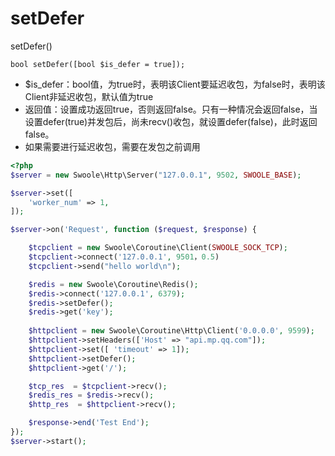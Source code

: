 # setDefer
setDefer()

~~~
bool setDefer([bool $is_defer = true]);
~~~
* $is_defer：bool值，为true时，表明该Client要延迟收包，为false时，表明该Client非延迟收包，默认值为true
* 返回值：设置成功返回true，否则返回false。只有一种情况会返回false，当设置defer(true)并发包后，尚未recv()收包，就设置defer(false)，此时返回false。
* 如果需要进行延迟收包，需要在发包之前调用

~~~php
<?php
$server = new Swoole\Http\Server("127.0.0.1", 9502, SWOOLE_BASE);

$server->set([
    'worker_num' => 1,
]);

$server->on('Request', function ($request, $response) {

    $tcpclient = new Swoole\Coroutine\Client(SWOOLE_SOCK_TCP);
    $tcpclient->connect('127.0.0.1', 9501，0.5)
    $tcpclient->send("hello world\n");

    $redis = new Swoole\Coroutine\Redis();
    $redis->connect('127.0.0.1', 6379);
    $redis->setDefer();
    $redis->get('key');
    
    $httpclient = new Swoole\Coroutine\Http\Client('0.0.0.0', 9599);
    $httpclient->setHeaders(['Host' => "api.mp.qq.com"]);
    $httpclient->set([ 'timeout' => 1]);
    $httpclient->setDefer();
    $httpclient->get('/');

    $tcp_res  = $tcpclient->recv();
    $redis_res = $redis->recv();
    $http_res  = $httpclient->recv();

    $response->end('Test End');
});
$server->start();
~~~